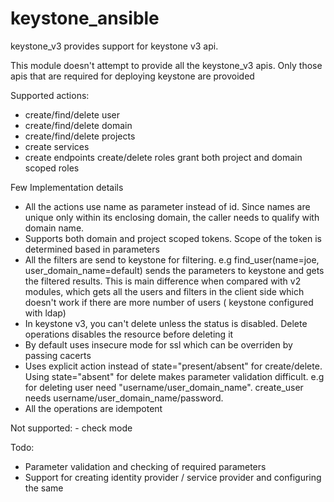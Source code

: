 # keystone_ansible

keystone_v3 provides support for keystone v3 api. 

This module doesn't attempt to provide all the keystone_v3 apis. Only those apis that are required for deploying keystone  are provoided

Supported actions:
   - create/find/delete user
   - create/find/delete domain
   - create/find/delete projects
   - create services
   - create endpoints
     create/delete roles
     grant both project and domain scoped roles

Few Implementation details
   - All the actions use name as parameter instead of id. Since names are unique only within its enclosing domain, the caller needs to qualify with domain name.
   - Supports both domain and project scoped tokens. Scope of the token is determined based in parameters
   - All the filters are send to keystone for filtering. e.g  find_user(name=joe, user_domain_name=default) sends the parameters to keystone and gets  the filtered results. This is main difference when compared with v2 modules, which  gets all the users and filters in the client side which doesn't work if there are more number of users ( keystone configured with ldap)
   - In keystone v3, you can't delete unless the status is disabled. Delete operations disables the resource before deleting it
   - By default uses insecure mode for ssl which can be overriden by passing cacerts
   - Uses explicit action instead of state="present/absent" for create/delete. Using state="absent" for delete makes parameter validation 
     difficult. e.g for deleting user need "username/user_domain_name". create_user needs username/user_domain_name/password.   
   - All the operations are idempotent 

Not supported:
    - check mode

Todo:
  - Parameter validation and checking of required parameters
  - Support for creating identity provider / service provider and configuring the same


